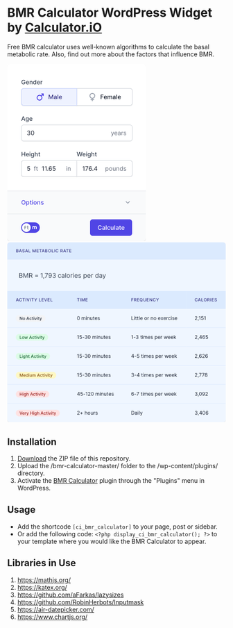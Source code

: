 # BMR Calculator WordPress Widget by [Calculator.iO](https://www.calculator.io/ "Calculator.iO Homepage")

Free BMR calculator uses well-known algorithms to calculate the basal metabolic rate. Also, find out more about the factors that influence BMR.

![BMR Calculator Input Form](/assets/images/screenshot-1.png "BMR Calculator Input Form")
![BMR Calculator Calculation Results](/assets/images/screenshot-2.png "BMR Calculator Calculation Results")

## Installation

1. [Download](https://github.com/pub-calculator-io/age-calculator/archive/refs/heads/master.zip) the ZIP file of this repository.
2. Upload the /bmr-calculator-master/ folder to the /wp-content/plugins/ directory.
3. Activate the [BMR Calculator](https://www.calculator.io/bmr-calculator/ "BMR Calculator Homepage") plugin through the "Plugins" menu in WordPress.

## Usage
* Add the shortcode `[ci_bmr_calculator]` to your page, post or sidebar.
* Or add the following code: `<?php display_ci_bmr_calculator(); ?>` to your template where you would like the BMR Calculator to appear.

## Libraries in Use
1. https://mathjs.org/
2. https://katex.org/
3. https://github.com/aFarkas/lazysizes
4. https://github.com/RobinHerbots/Inputmask
5. https://air-datepicker.com/
6. https://www.chartjs.org/
